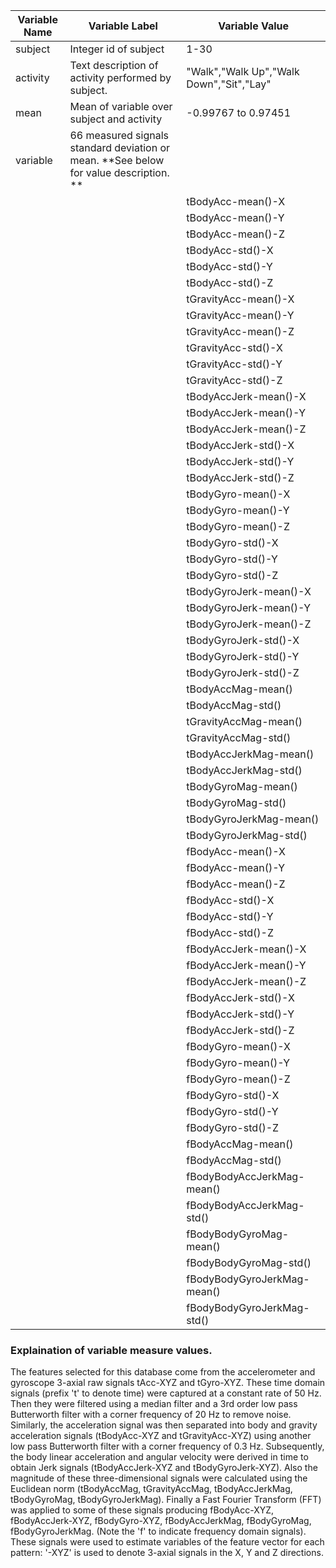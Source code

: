 

**Variable Name**             | **Variable Label**	                 | **Variable Value**
----------------------------- | ------------------------------------ | ---------------------------
    subject  | Integer id of subject | 1-30
    activity | Text description of activity performed by subject. | "Walk","Walk Up","Walk Down","Sit","Lay" 
	mean     | Mean of variable over subject and activity  | -0.99767 to 0.97451
	variable | 66 measured signals standard deviation or mean. **See below for value description. **|
	||tBodyAcc-mean()-X
	||tBodyAcc-mean()-Y
	||tBodyAcc-mean()-Z
	||tBodyAcc-std()-X
	||tBodyAcc-std()-Y
	||tBodyAcc-std()-Z
	||tGravityAcc-mean()-X
	||tGravityAcc-mean()-Y
	||tGravityAcc-mean()-Z
	||tGravityAcc-std()-X
	||tGravityAcc-std()-Y
	||tGravityAcc-std()-Z
	||tBodyAccJerk-mean()-X
	||tBodyAccJerk-mean()-Y
	||tBodyAccJerk-mean()-Z
	||tBodyAccJerk-std()-X
	||tBodyAccJerk-std()-Y
	||tBodyAccJerk-std()-Z
	||tBodyGyro-mean()-X
	||tBodyGyro-mean()-Y
	||tBodyGyro-mean()-Z
	||tBodyGyro-std()-X
	||tBodyGyro-std()-Y
	||tBodyGyro-std()-Z
	||tBodyGyroJerk-mean()-X
	||tBodyGyroJerk-mean()-Y
	||tBodyGyroJerk-mean()-Z
	||tBodyGyroJerk-std()-X
	||tBodyGyroJerk-std()-Y
	||tBodyGyroJerk-std()-Z
	||tBodyAccMag-mean()
	||tBodyAccMag-std()
	||tGravityAccMag-mean()
	||tGravityAccMag-std()
	||tBodyAccJerkMag-mean()
	||tBodyAccJerkMag-std()
	||tBodyGyroMag-mean()
	||tBodyGyroMag-std()
	||tBodyGyroJerkMag-mean()
	||tBodyGyroJerkMag-std()
	||fBodyAcc-mean()-X
	||fBodyAcc-mean()-Y
	||fBodyAcc-mean()-Z
	||fBodyAcc-std()-X
	||fBodyAcc-std()-Y
	||fBodyAcc-std()-Z
	||fBodyAccJerk-mean()-X
	||fBodyAccJerk-mean()-Y
	||fBodyAccJerk-mean()-Z
	||fBodyAccJerk-std()-X
	||fBodyAccJerk-std()-Y
	||fBodyAccJerk-std()-Z
	||fBodyGyro-mean()-X
	||fBodyGyro-mean()-Y
	||fBodyGyro-mean()-Z
	||fBodyGyro-std()-X
	||fBodyGyro-std()-Y
	||fBodyGyro-std()-Z
	||fBodyAccMag-mean()
	||fBodyAccMag-std()
	||fBodyBodyAccJerkMag-mean()
	||fBodyBodyAccJerkMag-std()
	||fBodyBodyGyroMag-mean()
	||fBodyBodyGyroMag-std()
	||fBodyBodyGyroJerkMag-mean()
	||fBodyBodyGyroJerkMag-std()
	
	
### Explaination of variable measure values.
The features selected for this database come from the accelerometer and gyroscope 3-axial raw signals tAcc-XYZ and tGyro-XYZ.
These time domain signals (prefix 't' to denote time) were captured at a constant rate of 50 Hz. Then they were filtered
using a median filter and a 3rd order low pass Butterworth filter with a corner frequency of 20 Hz to 
remove noise. Similarly, the acceleration signal was then separated into body and gravity acceleration signals 
(tBodyAcc-XYZ and tGravityAcc-XYZ) using another low pass Butterworth filter with a corner frequency of 0.3 Hz. 
Subsequently, the body linear acceleration and angular velocity were derived in time to obtain Jerk signals
(tBodyAccJerk-XYZ and tBodyGyroJerk-XYZ). Also the magnitude of these three-dimensional signals were calculated 
using the Euclidean norm (tBodyAccMag, tGravityAccMag, tBodyAccJerkMag, tBodyGyroMag, tBodyGyroJerkMag). 
Finally a Fast Fourier Transform (FFT) was applied to some of these signals producing fBodyAcc-XYZ, 
fBodyAccJerk-XYZ, fBodyGyro-XYZ, fBodyAccJerkMag, fBodyGyroMag, fBodyGyroJerkMag. 
(Note the 'f' to indicate frequency domain signals). These signals were used to estimate variables of the feature 
vector for each pattern:  '-XYZ' is used to denote 3-axial signals in the X, Y and Z directions.

